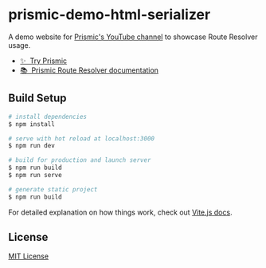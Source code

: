 # prismic-demo-html-serializer

A demo website for [Prismic's YouTube channel](https://youtube.com/c/Prismic) to showcase Route Resolver usage.

- [✨ &nbsp;Try Prismic](https://prismic.io/pricing?utm_campaign=devexp&utm_source=github&utm_medium=demoyoutube)
- [📚 &nbsp;Prismic Route Resolver documentation](https://prismic.io/docs/core-concepts/link-resolver-route-resolver?utm_campaign=devexp&utm_source=github&utm_medium=demoyoutube#route-resolver)

## Build Setup

```bash
# install dependencies
$ npm install

# serve with hot reload at localhost:3000
$ npm run dev

# build for production and launch server
$ npm run build
$ npm run serve

# generate static project
$ npm run build
```

For detailed explanation on how things work, check out [Vite.js docs](https://vitejs.dev).

## License

[MIT License](./LICENSE)
